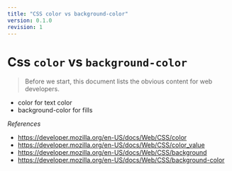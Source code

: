 ```yaml
---
title: "CSS color vs background-color"
version: 0.1.0
revision: 1
---
```


# Css `color` vs `background-color`

> Before we start, this document lists the obvious content for web developers.

- color for text color
- background-color for fills

_References_

- https://developer.mozilla.org/en-US/docs/Web/CSS/color
- https://developer.mozilla.org/en-US/docs/Web/CSS/color_value
- https://developer.mozilla.org/en-US/docs/Web/CSS/background
- https://developer.mozilla.org/en-US/docs/Web/CSS/background-color
